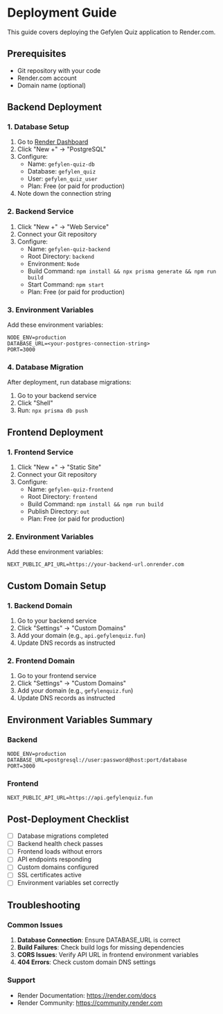 # Deployment Guide

This guide covers deploying the Gefylen Quiz application to Render.com.

## Prerequisites

- Git repository with your code
- Render.com account
- Domain name (optional)

## Backend Deployment

### 1. Database Setup
1. Go to [Render Dashboard](https://dashboard.render.com)
2. Click "New +" → "PostgreSQL"
3. Configure:
   - Name: `gefylen-quiz-db`
   - Database: `gefylen_quiz`
   - User: `gefylen_quiz_user`
   - Plan: Free (or paid for production)
4. Note down the connection string

### 2. Backend Service
1. Click "New +" → "Web Service"
2. Connect your Git repository
3. Configure:
   - Name: `gefylen-quiz-backend`
   - Root Directory: `backend`
   - Environment: `Node`
   - Build Command: `npm install && npx prisma generate && npm run build`
   - Start Command: `npm start`
   - Plan: Free (or paid for production)

### 3. Environment Variables
Add these environment variables:
```
NODE_ENV=production
DATABASE_URL=<your-postgres-connection-string>
PORT=3000
```

### 4. Database Migration
After deployment, run database migrations:
1. Go to your backend service
2. Click "Shell"
3. Run: `npx prisma db push`

## Frontend Deployment

### 1. Frontend Service
1. Click "New +" → "Static Site"
2. Connect your Git repository
3. Configure:
   - Name: `gefylen-quiz-frontend`
   - Root Directory: `frontend`
   - Build Command: `npm install && npm run build`
   - Publish Directory: `out`
   - Plan: Free (or paid for production)

### 2. Environment Variables
Add these environment variables:
```
NEXT_PUBLIC_API_URL=https://your-backend-url.onrender.com
```

## Custom Domain Setup

### 1. Backend Domain
1. Go to your backend service
2. Click "Settings" → "Custom Domains"
3. Add your domain (e.g., `api.gefylenquiz.fun`)
4. Update DNS records as instructed

### 2. Frontend Domain
1. Go to your frontend service
2. Click "Settings" → "Custom Domains"
3. Add your domain (e.g., `gefylenquiz.fun`)
4. Update DNS records as instructed

## Environment Variables Summary

### Backend
```
NODE_ENV=production
DATABASE_URL=postgresql://user:password@host:port/database
PORT=3000
```

### Frontend
```
NEXT_PUBLIC_API_URL=https://api.gefylenquiz.fun
```

## Post-Deployment Checklist

- [ ] Database migrations completed
- [ ] Backend health check passes
- [ ] Frontend loads without errors
- [ ] API endpoints responding
- [ ] Custom domains configured
- [ ] SSL certificates active
- [ ] Environment variables set correctly

## Troubleshooting

### Common Issues
1. **Database Connection**: Ensure DATABASE_URL is correct
2. **Build Failures**: Check build logs for missing dependencies
3. **CORS Issues**: Verify API URL in frontend environment variables
4. **404 Errors**: Check custom domain DNS settings

### Support
- Render Documentation: https://render.com/docs
- Render Community: https://community.render.com 
